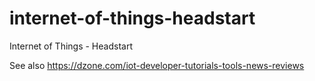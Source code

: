 # internet-of-things-headstart
Internet of Things - Headstart

See also https://dzone.com/iot-developer-tutorials-tools-news-reviews
